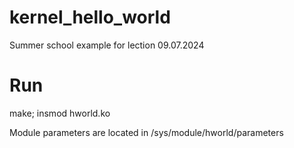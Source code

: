 # kernel_hello_world

Summer school example for lection 09.07.2024

# Run
make; insmod hworld.ko

Module parameters are located in /sys/module/hworld/parameters

